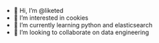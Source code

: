 - 👋 Hi, I’m @liketed
- 👀 I’m interested in cookies
- 🌱 I’m currently learning python and elasticsearch
- 💞️ I’m looking to collaborate on data engineering

<!---
liketed/liketed is a ✨ special ✨ repository because its `README.md` (this file) appears on your GitHub profile.
You can click the Preview link to take a look at your changes.
--->
